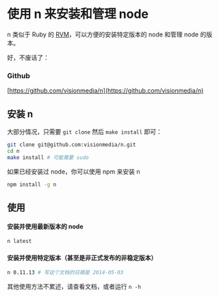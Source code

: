 # 使用 n 来安装和管理 node

n 类似于 Ruby 的 [RVM](https://rvm.io)，可以方便的安装特定版本的 node 和管理 node 的版本。

好，不废话了：

### Github

[https://github.com/visionmedia/n](https://github.com/visionmedia/n)

## 安装 n

大部分情况，只需要 `git clone` 然后 `make install` 即可：

```bash
git clone git@github.com:visionmedia/n.git
cd n
make install # 可能需要 sudo
```

如果已经安装过 node，你可以使用 npm 来安装 n

```bash
npm install -g n
```

## 使用

#### 安装并使用最新版本的 node

```bash
n latest
```

#### 安装并使用特定版本（甚至是非正式发布的非稳定版本）

```bash
n 0.11.13 # 写这个文档的日期是 2014-05-03
```

其他使用方法不累述，请查看文档，或者运行 `n -h`
